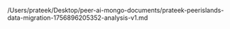 /Users/prateek/Desktop/peer-ai-mongo-documents/prateek-peerislands-data-migration-1756896205352-analysis-v1.md